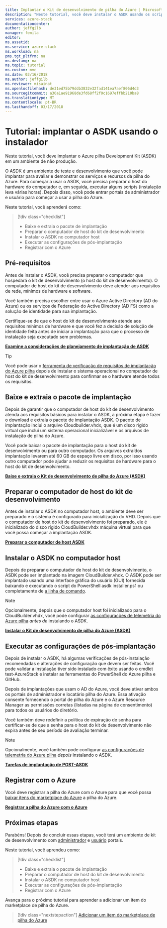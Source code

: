 ```yaml
---
title: Implantar o Kit de desenvolvimento de pilha do Azure | Microsoft Docs
description: "Neste tutorial, você deve instalar o ASDK usando os scripts do instalador."
services: azure-stack
documentationcenter: 
author: jeffgilb
manager: femila
editor: 
ms.assetid: 
ms.service: azure-stack
ms.workload: na
pms.tgt_pltfrm: na
ms.devlang: na
ms.topic: tutorial
ms.custom: mvc
ms.date: 03/16/2018
ms.author: jeffgilb
ms.reviewer: misainat
ms.openlocfilehash: de31ed75b79ddb3832e32fad141ea7aef806d4d3
ms.sourcegitcommit: a36a1ae91968de3fd68ff2f0c1697effbb210ba8
ms.translationtype: MT
ms.contentlocale: pt-BR
ms.lasthandoff: 03/17/2018
---
```

# <a name="tutorial-deploy-the-asdk-using-the-installer"></a>Tutorial: implantar o ASDK usando o instalador
Neste tutorial, você deve implantar o Azure pilha Development Kit (ASDK) em um ambiente de não produção. 

O ASDK é um ambiente de teste e desenvolvimento que você pode implantar para avaliar e demonstrar os serviços e recursos da pilha do Azure. Para começar a usar o ASDK, você precisa preparar o host do hardware do computador e, em seguida, executar alguns scripts (instalação leva várias horas). Depois disso, você pode entrar portais de administrador e usuário para começar a usar a pilha do Azure.

Neste tutorial, você aprenderá como:

> [!div class="checklist"]
> * Baixe e extraia o pacote de implantação
> * Preparar o computador de host do kit de desenvolvimento 
> * Instalar o ASDK no computador host
> * Executar as configurações de pós-implantação
> * Registrar com o Azure

## <a name="prerequisites"></a>Pré-requisitos 
Antes de instalar o ASDK, você precisa preparar o computador que hospedará o kit de desenvolvimento (o host do kit de desenvolvimento). O computador de host do kit de desenvolvimento deve atender aos requisitos de rede, mínimos de hardware e software. 

Você também precisa escolher entre usar o Azure Active Directory (AD do Azure) ou os serviços de Federação do Active Directory (AD FS) como a solução de identidade para sua implantação. 

Certifique-se de que o host do kit de desenvolvimento atende aos requisitos mínimos de hardware e que você fez a decisão de solução de identidade feita antes de iniciar a implantação para que o processo de instalação seja executado sem problemas. 

**[Examine a considerações de planejamento de implantação de ASDK](asdk-deploy-considerations.md)**

> [!TIP]
> Você pode usar o [ferramenta de verificação de requisitos de implantação do Azure pilha](https://gallery.technet.microsoft.com/Deployment-Checker-for-50e0f51b) depois de instalar o sistema operacional no computador de host do kit de desenvolvimento para confirmar se o hardware atende todos os requisitos.

## <a name="download-and-extract-the-deployment-package"></a>Baixe e extraia o pacote de implantação
Depois de garantir que o computador de host do kit de desenvolvimento atenda aos requisitos básicos para instalar o ASDK, a próxima etapa é fazer o download e extraia o pacote de implantação ASDK. O pacote de implantação inclui o arquivo Cloudbuilder.vhdx, que é um disco rígido virtual que inclui um sistema operacional inicializável e os arquivos de instalação de pilha do Azure.

Você pode baixar o pacote de implantação para o host do kit de desenvolvimento ou para outro computador. Os arquivos extraídos implantação levarem até 60 GB de espaço livre em disco, por isso usando outro computador pode ajudar a reduzir os requisitos de hardware para o host do kit de desenvolvimento.

**[Baixe e extraia o Kit de desenvolvimento de pilha do Azure (ASDK)](asdk-download.md)**

## <a name="prepare-the-development-kit-host-computer"></a>Preparar o computador de host do kit de desenvolvimento
Antes de instalar o ASDK no computador host, o ambiente deve ser preparado e o sistema é configurado para inicialização do VHD. Depois que o computador de host do kit de desenvolvimento foi preparado, ele é inicializado do disco rígido CloudBuilder.vhdx máquina virtual para que você possa começar a implantação ASDK.

**[Preparar o computador de host ASDK](asdk-prepare-host.md)**

## <a name="install-the-asdk-on-the-host-computer"></a>Instalar o ASDK no computador host
Depois de preparar o computador de host do kit de desenvolvimento, o ASDK pode ser implantado na imagem CloudBuilder.vhdx. O ASDK pode ser implantado usando uma interface gráfica do usuário (GUI) fornecida baixando e executando o script do PowerShell asdk installer.ps1 ou completamente de [a linha de comando](asdk-deploy-powershell.md). 

> [!NOTE]
> Opcionalmente, depois que o computador host foi inicializado para o CloudBuilder.vhdx, você pode configurar [as configurações de telemetria do Azure pilha](asdk-telemetry.md#set-telemetry-level-in-the-windows-registry) *antes de* instalando o ASDK.


**[Instalar o Kit de desenvolvimento de pilha do Azure (ASDK)](asdk-install.md)**

## <a name="perform-post-deployment-configurations"></a>Executar as configurações de pós-implantação
Depois de instalar o ASDK, há algumas verificações de pós-instalação recomendadas e alterações de configuração que devem ser feitas. Você pode validar a instalação tiver sido instalado com êxito usando o cmdlet test-AzureStack e instalar as ferramentas do PowerShell do Azure pilha e GitHub. 

Depois de implantações que usam o AD do Azure, você deve ativar ambos os portais de administrador e locatário pilha do Azure. Essa ativação consente fornecendo o portal de pilha do Azure e o Azure Resource Manager as permissões corretas (listadas na página de consentimento) para todos os usuários do diretório.

Você também deve redefinir a política de expiração de senha para certificar-se de que a senha para o host do kit de desenvolvimento não expira antes de seu período de avaliação terminar.

> [!NOTE]
> Opcionalmente, você também pode configurar [as configurações de telemetria do Azure pilha](asdk-telemetry.md#enable-or-disable-telemetry-after-deployment) *depois* instalando o ASDK.

**[Tarefas de implantação de POST-ASDK](asdk-post-deploy.md)**

## <a name="register-with-azure"></a>Registrar com o Azure
Você deve registrar a pilha do Azure com o Azure para que você possa [baixar itens do marketplace do Azure](asdk-marketplace-item.md) a pilha do Azure.

**[Registrar a pilha do Azure com o Azure](asdk-register.md)**

## <a name="next-steps"></a>Próximas etapas
Parabéns! Depois de concluir essas etapas, você terá um ambiente de kit de desenvolvimento com [administrador](https://adminportal.local.azurestack.external) e [usuário](https://portal.local.azurestack.external) portais. 

Neste tutorial, você aprendeu como:

> [!div class="checklist"]
> * Baixe e extraia o pacote de implantação
> * Preparar o computador de host do kit de desenvolvimento 
> * Instalar o ASDK no computador host
> * Executar as configurações de pós-implantação
> * Registrar com o Azure

Avança para o próximo tutorial para aprender a adicionar um item do marketplace de pilha do Azure.

> [!div class="nextstepaction"]
> [Adicionar um item do marketplace de pilha do Azure](asdk-marketplace-item.md)




